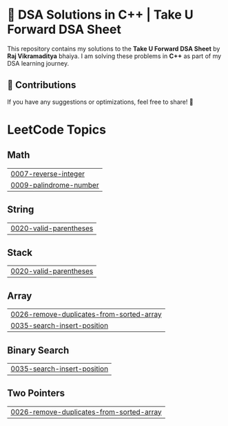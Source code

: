 # 🚀 DSA Solutions in C++ | Take U Forward DSA Sheet  

This repository contains my solutions to the **Take U Forward DSA Sheet** by **Raj Vikramaditya** bhaiya. I am solving these problems in **C++** as part of my DSA learning journey.  

## 🤝 Contributions  
If you have any suggestions or optimizations, feel free to share! 🚀  

<!---LeetCode Topics Start-->
# LeetCode Topics
## Math
|  |
| ------- |
| [0007-reverse-integer](https://github.com/solomon-2105/DSA/tree/master/0007-reverse-integer) |
| [0009-palindrome-number](https://github.com/solomon-2105/DSA/tree/master/0009-palindrome-number) |
## String
|  |
| ------- |
| [0020-valid-parentheses](https://github.com/solomon-2105/DSA/tree/master/0020-valid-parentheses) |
## Stack
|  |
| ------- |
| [0020-valid-parentheses](https://github.com/solomon-2105/DSA/tree/master/0020-valid-parentheses) |
## Array
|  |
| ------- |
| [0026-remove-duplicates-from-sorted-array](https://github.com/solomon-2105/DSA/tree/master/0026-remove-duplicates-from-sorted-array) |
| [0035-search-insert-position](https://github.com/solomon-2105/DSA/tree/master/0035-search-insert-position) |
## Binary Search
|  |
| ------- |
| [0035-search-insert-position](https://github.com/solomon-2105/DSA/tree/master/0035-search-insert-position) |
## Two Pointers
|  |
| ------- |
| [0026-remove-duplicates-from-sorted-array](https://github.com/solomon-2105/DSA/tree/master/0026-remove-duplicates-from-sorted-array) |
<!---LeetCode Topics End-->